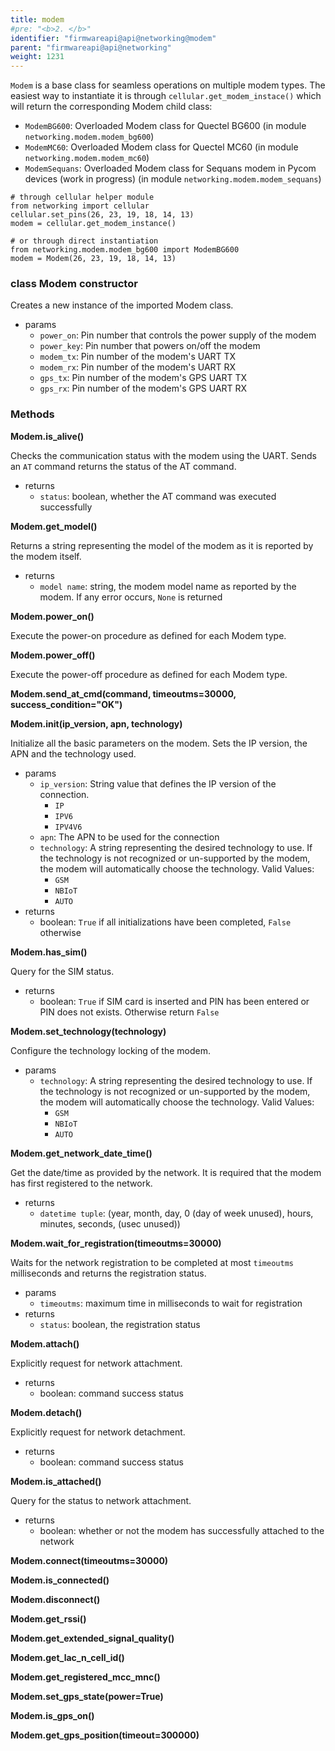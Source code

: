 ```yaml
---
title: modem
#pre: "<b>2. </b>"
identifier: "firmwareapi@api@networking@modem"
parent: "firmwareapi@api@networking"
weight: 1231
---
```


`Modem` is a base class for seamless operations on multiple modem types. The easiest way to instantiate it is through `cellular.get_modem_instace()` which will return the corresponding Modem child class:

-   `ModemBG600`: Overloaded Modem class for Quectel BG600 (in module `networking.modem.modem_bg600`)
-   `ModemMC60`: Overloaded Modem class for Quectel MC60 (in module `networking.modem.modem_mc60`)
-   `ModemSequans`: Overloaded Modem class for Sequans modem in Pycom devices (work in progress) (in module `networking.modem.modem_sequans`)

```
# through cellular helper module
from networking import cellular
cellular.set_pins(26, 23, 19, 18, 14, 13)
modem = cellular.get_modem_instance()

# or through direct instantiation
from networking.modem.modem_bg600 import ModemBG600
modem = Modem(26, 23, 19, 18, 14, 13)
```

### class Modem constructor

Creates a new instance of the imported Modem class.

-   params
    -   `power_on`: Pin number that controls the power supply of the modem
    -   `power_key`: Pin number that powers on/off the modem
    -   `modem_tx`: Pin number of the modem's UART TX
    -   `modem_rx`: Pin number of the modem's UART RX
    -   `gps_tx`: Pin number of the modem's GPS UART TX
    -   `gps_rx`: Pin number of the modem's GPS UART RX

### Methods

**Modem.is_alive()**

Checks the communication status with the modem using the UART. Sends an `AT` command returns the status of the AT command.

-   returns
    -   `status`: boolean, whether the AT command was executed successfully

**Modem.get_model()**

Returns a string representing the model of the modem as it is reported by the modem itself.

-   returns
    -   `model name`: string, the modem model name as reported by the modem. If any error occurs, `None` is returned

**Modem.power_on()**

Execute the power-on procedure as defined for each Modem type.

**Modem.power_off()**

Execute the power-off procedure as defined for each Modem type.

**Modem.send_at_cmd(command, timeoutms=30000, success_condition="OK")**

**Modem.init(ip_version, apn, technology)**

Initialize all the basic parameters on the modem. Sets the IP version, the APN and the technology used.

-   params
    -   `ip_version`: String value that defines the IP version of the connection.
        -   `IP`
        -   `IPV6`
        -   `IPV4V6`
    -   `apn`: The APN to be used for the connection
    -   `technology`: A string representing the desired technology to use. If the technology is not recognized or un-supported by the modem, the modem will automatically choose the technology. Valid Values:
        -   `GSM`
        -   `NBIoT`
        -   `AUTO`
-   returns
    -   boolean: `True` if all initializations have been completed, `False` otherwise

**Modem.has_sim()**

Query for the SIM status.

-   returns
    -   boolean: `True` if SIM card is inserted and PIN has been entered or PIN does not exists. Otherwise return `False`

**Modem.set_technology(technology)**

Configure the technology locking of the modem.

-   params
    -   `technology`: A string representing the desired technology to use. If the technology is not recognized or un-supported by the modem, the modem will automatically choose the technology. Valid Values:
        -   `GSM`
        -   `NBIoT`
        -   `AUTO`

**Modem.get_network_date_time()**

Get the date/time as provided by the network. It is required that the modem has first registered to the network.

-   returns
    -   `datetime tuple`: (year, month,
        day, 0 (day of week unused), hours, minutes, seconds, (usec unused))

**Modem.wait_for_registration(timeoutms=30000)**

Waits for the network registration to be completed at most `timeoutms` milliseconds and returns the registration status.

-   params
    -   `timeoutms`: maximum time in milliseconds to wait for registration
-   returns
    -   `status`: boolean, the registration status

**Modem.attach()**

Explicitly request for network attachment.

-   returns
    -   boolean: command success status

**Modem.detach()**

Explicitly request for network detachment.

-   returns
    -   boolean: command success status

**Modem.is_attached()**

Query for the status to network attachment.

-   returns
    -   boolean: whether or not the modem has successfully attached to the network

**Modem.connect(timeoutms=30000)**

**Modem.is_connected()**

**Modem.disconnect()**

**Modem.get_rssi()**

**Modem.get_extended_signal_quality()**

**Modem.get_lac_n_cell_id()**

**Modem.get_registered_mcc_mnc()**

**Modem.set_gps_state(power=True)**

**Modem.is_gps_on()**

**Modem.get_gps_position(timeout=300000)**
